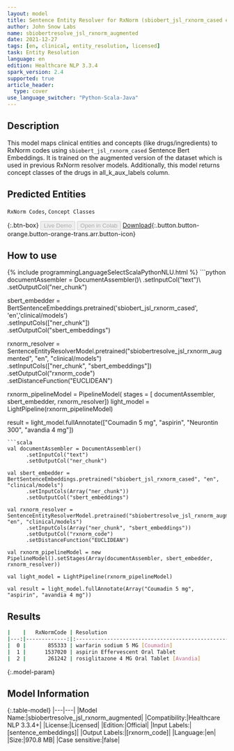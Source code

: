 ```yaml
---
layout: model
title: Sentence Entity Resolver for RxNorm (sbiobert_jsl_rxnorm_cased embeddings)
author: John Snow Labs
name: sbiobertresolve_jsl_rxnorm_augmented
date: 2021-12-27
tags: [en, clinical, entity_resolution, licensed]
task: Entity Resolution
language: en
edition: Healthcare NLP 3.3.4
spark_version: 2.4
supported: true
article_header:
  type: cover
use_language_switcher: "Python-Scala-Java"
---
```


## Description

This model maps clinical entities and concepts (like drugs/ingredients) to RxNorm codes using `sbiobert_jsl_rxnorm_cased` Sentence Bert Embeddings. It is trained on the augmented version of the dataset which is used in previous RxNorm resolver models. Additionally, this model returns concept classes of the drugs in all_k_aux_labels column.

## Predicted Entities

`RxNorm Codes`, `Concept Classes`

{:.btn-box}
<button class="button button-orange" disabled>Live Demo</button>
<button class="button button-orange" disabled>Open in Colab</button>
[Download](https://s3.amazonaws.com/auxdata.johnsnowlabs.com/clinical/models/sbiobertresolve_jsl_rxnorm_augmented_en_3.3.4_2.4_1640637079907.zip){:.button.button-orange.button-orange-trans.arr.button-icon}

## How to use



<div class="tabs-box" markdown="1">
{% include programmingLanguageSelectScalaPythonNLU.html %}
```python
documentAssembler = DocumentAssembler()\
      .setInputCol("text")\
      .setOutputCol("ner_chunk")

sbert_embedder = BertSentenceEmbeddings.pretrained('sbiobert_jsl_rxnorm_cased', 'en','clinical/models')\
      .setInputCols(["ner_chunk"])\
      .setOutputCol("sbert_embeddings")
    
rxnorm_resolver = SentenceEntityResolverModel.pretrained("sbiobertresolve_jsl_rxnorm_augmented", "en", "clinical/models") \
      .setInputCols(["ner_chunk", "sbert_embeddings"]) \
      .setOutputCol("rxnorm_code")\
      .setDistanceFunction("EUCLIDEAN")

rxnorm_pipelineModel = PipelineModel(
    stages = [
        documentAssembler,
        sbert_embedder,
        rxnorm_resolver])
light_model = LightPipeline(rxnorm_pipelineModel)

result = light_model.fullAnnotate(["Coumadin 5 mg", "aspirin", "Neurontin 300", "avandia 4 mg"])
```
```scala
val documentAssembler = DocumentAssembler()
      .setInputCol("text")
      .setOutputCol("ner_chunk")
      
val sbert_embedder = BertSentenceEmbeddings.pretrained("sbiobert_jsl_rxnorm_cased", "en", "clinical/models")
      .setInputCols(Array("ner_chunk"))
      .setOutputCol("sbert_embeddings")
    
val rxnorm_resolver = SentenceEntityResolverModel.pretrained("sbiobertresolve_jsl_rxnorm_augmented", "en", "clinical/models") 
      .setInputCols(Array("ner_chunk", "sbert_embeddings")) 
      .setOutputCol("rxnorm_code")
      .setDistanceFunction("EUCLIDEAN")

val rxnorm_pipelineModel = new PipelineModel().setStages(Array(documentAssembler, sbert_embedder, rxnorm_resolver))

val light_model = LightPipeline(rxnorm_pipelineModel)

val result = light_model.fullAnnotate(Array("Coumadin 5 mg", "aspirin", "avandia 4 mg"))
```
</div>

## Results

```bash
|    |   RxNormCode | Resolution                                                         | all_k_results                     | all_k_distances                   | all_k_cosine_distances            | all_k_resolutions                                               | all_k_aux_labels                  |
|---:|-------------:|:-------------------------------------------------------------------|:----------------------------------|:----------------------------------|:----------------------------------|:----------------------------------------------------------------|:----------------------------------|
|  0 |       855333 | warfarin sodium 5 MG [Coumadin]                                    | 855333:::432467:::438740:::103... | 0.0000:::5.0617:::5.0617:::5.9... | 0.0000:::0.0388:::0.0388:::0.0... | warfarin sodium 5 MG [Coumadin]:::coumarin 5 MG Oral Tablet:... | Branded Drug Comp:::Clinical D... |
|  1 |      1537020 | aspirin Effervescent Oral Tablet                                   | 1537020:::1191:::405403:::2187... | 0.0000:::0.0000:::9.0615:::9.4... | 0.0000:::0.0000:::0.1268:::0.1... | aspirin Effervescent Oral Tablet:::aspirin:::YSP Aspirin:::N... | Clinical Drug Form:::Ingredien... |
|  2 |       261242 | rosiglitazone 4 MG Oral Tablet [Avandia]                           | 261242:::208364:::1792373:::57... | 0.0000:::8.0227:::8.1631:::8.2... | 0.0000:::0.0982:::0.1001:::0.1... | rosiglitazone 4 MG Oral Tablet [Avandia]:::triamcinolone 4 M... | Branded Drug:::Branded Drug:::... |

```

{:.model-param}
## Model Information

{:.table-model}
|---|---|
|Model Name:|sbiobertresolve_jsl_rxnorm_augmented|
|Compatibility:|Healthcare NLP 3.3.4+|
|License:|Licensed|
|Edition:|Official|
|Input Labels:|[sentence_embeddings]|
|Output Labels:|[rxnorm_code]|
|Language:|en|
|Size:|970.8 MB|
|Case sensitive:|false|
